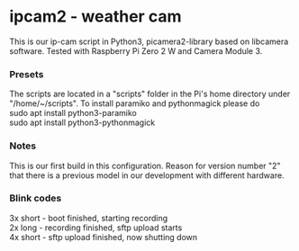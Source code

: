 # ipcam2 - weather cam

This is our ip-cam script in Python3, picamera2-library based on libcamera software. Tested with Raspberry Pi Zero 2 W and Camera Module 3.               

### Presets                                                                        

The scripts are located in a "scripts" folder in the Pi's home directory under "/home/~/scripts". To install paramiko and pythonmagick please do        
sudo apt install python3-paramiko                                              
sudo apt install python3-pythonmagick                                          
                                                                                
### Notes                                                                          

This is our first build in this configuration. Reason for version number "2" that there is a previous model in our development with different hardware.  

### Blink codes                                                                    

3x short - boot finished, starting recording                                   
2x long  - recording finished, sftp upload starts                              
4x short - sftp upload finished, now shutting down    
